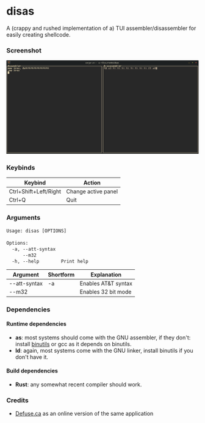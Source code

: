 # disas

A (crappy and rushed implementation of a) TUI assembler/disassembler for easily creating shellcode.

### Screenshot
![](screenshot.png)

### Keybinds

| Keybind               | Action              |
|-----------------------|---------------------|
| Ctrl+Shift+Left/Right | Change active panel |
| Ctrl+Q                | Quit                |

### Arguments

```
Usage: disas [OPTIONS]

Options:
  -a, --att-syntax
      --m32
  -h, --help        Print help
```

| Argument     | Shortform | Explanation         |
|--------------|-----------|---------------------|
| --att-syntax | -a        | Enables AT&T syntax |
| --m32        |           | Enables 32 bit mode |

### Dependencies

#### Runtime dependencies
- **as**: most systems should come with the GNU assembler, if they don't: install [binutils](https://sourceware.org/binutils/) or gcc as it depends on binutils.
- **ld**: again, most systems come with the GNU linker, install binutils if you don't have it.
#### Build dependencies
- **Rust**: any somewhat recent compiler should work.

### Credits
- [Defuse.ca](https://defuse.ca/online-x86-assembler.htm) as an online version of the same application
